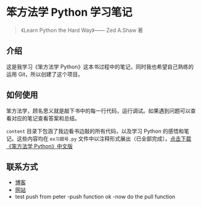 # 笨方法学 Python 学习笔记
> 《Learn Python the Hard Way》—— Zed A.Shaw 著

## 介绍
这是我学习《笨方法学 Python》这本书过程中的笔记，同时我也希望自己熟练的运用 Git，所以创建了这个项目。

## 如何使用
笨方法学，顾名思义就是敲下书中的每一行代码，运行调试。如果遇到问题可以查看对应的笔记查看答案和总结。

`content` 目录下包涵了我边看书边敲的所有代码，以及学习 Python 的感悟和笔记。这些内容均在 `ex习题号.py` 文件中以注释形式展出（已全部完成）。[点击下载《笨方法学 Python》中文版](https://www.gitbook.com/download/pdf/book/flyouting/learn-python-the-hard-way-cn)


## 联系方式
- [博客](http://www.cnblogs.com/xueweihan/)
- [网站](https://hellogithub.com/)
- test push from peter
-push function ok
-now do the pull function
